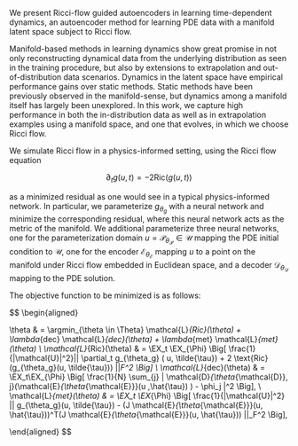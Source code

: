 We present Ricci-flow guided autoencoders in learning time-dependent dynamics, an autoencoder method for learning PDE data with a manifold latent space subject to Ricci flow.

Manifold-based methods in learning dynamics show great promise in not only reconstructing dynamical data from the underlying distribution as seen in the training procedure, but also by extensions to extrapolation and out-of-distribution data scenarios. Dynamics in the latent space have empirical performance gains over static methods. Static methods have been previously observed in the manifold-sense, but dynamics among a manifold itself has largely been unexplored. In this work, we capture high performance in both the in-distribution data as well as in extrapolation examples using a manifold space, and one that evolves, in which we choose Ricci flow.

We simulate Ricci flow in a physics-informed setting, using the Ricci flow equation

$$ \partial_t g(u,t) = -2 \text{Ric} (g(u,t)) $$

as a minimized residual as one would see in a typical physics-informed network. In particular, we parameterize $g_{\theta_g}$ with a neural network and minimize the corresponding residual, where this neural network acts as the metric of the manifold. We additional parameterize three neural networks, one for the parameterization domain $`u = \mathcal{P}_{\theta_{\mathcal{P}}} \in \mathcal{U}`$ mapping the PDE initial condition to $`\mathcal{U}`$, one for the encoder $`\mathcal{E}_{\theta_{\mathcal{E}}}`$ mapping $`u`$ to a point on the manifold under Ricci flow embedded in Euclidean space, and a decoder $`\mathcal{D}_{\theta_{\mathcal{D}}}`$ mapping to the PDE solution.

The objective function to be minimized is as follows:



$$
\begin{aligned}

\theta & = \argmin_{\theta \in \Theta} \mathcal{L}_{Ric}(\theta) + \lambda_{dec} \mathcal{L}_{dec}(\theta) + \lambda_{met} \mathcal{L}_{met}(\theta)
\\
\mathcal{L}_{Ric}(\theta) & = \EX_t \EX_{\Phi} \Big[ \frac{1}{|\mathcal{U}|^2}|| \partial_t g_{\theta_g} ( u, \tilde{\tau}) + 2 \text{Ric}(g_{\theta_g}(u, \tilde{\tau})) ||_F^2 \Big]
\\
\mathcal{L}_{dec}(\theta) & = \EX_t\EX_{\Phi} \Big[ \frac{1}{N} \sum_{j} | \mathcal{D}_{\theta_{\mathcal{D}}, j}(\mathcal{E}_{\theta_{\mathcal{E}}}(u ,\hat{\tau}) ) - \phi_j |^2  \Big],
\\
\mathcal{L}_{met}(\theta)  & = \EX_t \EX_{\Phi} \Big[ \frac{1}{|\mathcal{U}|^2} || g_{\theta_g}(u, \tilde{\tau}) - (J \mathcal{E}_{\theta_{\mathcal{E}}}(u, \hat{\tau}))^T(J \mathcal{E}_{\theta_{\mathcal{E}}}(u, \hat{\tau}))   ||_F^2 \Big],


\end{aligned}
$$

